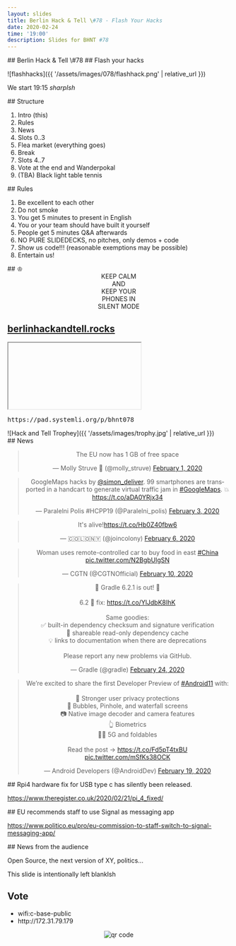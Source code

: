 ```yaml
---
layout: slides
title: Berlin Hack & Tell \#78 - Flash Your Hacks
date: 2020-02-24
time: '19:00'
description: Slides for BHNT #78
---
```


<section data-markdown>
## Berlin Hack & Tell \#78
## Flash your hacks

![flashhacks]({{ '/assets/images/078/flashhack.png' | relative_url }})

We start 19:15 *sharpIsh*
</section>

<section data-markdown>
## Structure

1. Intro (this)
2. Rules
3. News
4. Slots 0..3
5. Flea market (everything goes)
6. Break
7. Slots 4..7
8. Vote at the end and Wanderpokal
9. (TBA) Black light table tennis
</section>

<section data-markdown>
## Rules

1. Be excellent to each other
2. Do not smoke
3. You get 5 minutes to present in English
4. You or your team should have built it yourself
5. People get 5 minutes Q&A afterwards
6. NO PURE SLIDEDECKS, no pitches, only demos + code
7. Show us code!!! (reasonable exemptions may be possible)
8. Entertain us!
</section>

<section data-markdown>
## &#9812;
<center>
KEEP CALM</br>
AND</br>
KEEP YOUR</br>
PHONES IN</br>
SILENT MODE</br>
</center>
</section>

<section>
<h2><a href="https://berlinhackandtell.rocks/">berlinhackandtell.rocks</a></h2>
<iframe class="stretch" data-src="https://berlinhackandtell.rocks"></iframe>
</section>

<section>
<pre>https://pad.systemli.org/p/bhnt078</pre>
</section>

<section data-markdown>
![Hack and Tell Trophey]({{ '/assets/images/trophy.jpg' | relative_url }})
</section>

<section data-markdown>
## News
</section>


<section>
<center>
<blockquote class="twitter-tweet"><p lang="en" dir="ltr">The EU now has 1 GB of free space</p>&mdash; Molly Struve 🦄 (@molly_struve) <a href="https://twitter.com/molly_struve/status/1223692778229596163?ref_src=twsrc%5Etfw">February 1, 2020</a></blockquote> <script async src="https://platform.twitter.com/widgets.js" charset="utf-8"></script>
</center>
</section>


<section>
<center>
<blockquote class="twitter-tweet"><p lang="en" dir="ltr">GoogleMaps hacks by <a href="https://twitter.com/simon_deliver?ref_src=twsrc%5Etfw">@simon_deliver</a>. 99 smartphones are transported in a handcart to generate virtual traffic jam in <a href="https://twitter.com/hashtag/GoogleMaps?src=hash&amp;ref_src=twsrc%5Etfw">#GoogleMaps</a>. 💥<a href="https://t.co/aDA0YRjx34">https://t.co/aDA0YRjx34</a></p>&mdash; Paralelni Polis #HCPP19 (@Paralelni_polis) <a href="https://twitter.com/Paralelni_polis/status/1224313762326380545?ref_src=twsrc%5Etfw">February 3, 2020</a></blockquote> <script async src="https://platform.twitter.com/widgets.js" charset="utf-8"></script>
</center>
</section>


<section>
<center>
<blockquote class="twitter-tweet"><p lang="en" dir="ltr">It&#39;s alive!<a href="https://t.co/Hb0Z40fbw6">https://t.co/Hb0Z40fbw6</a></p>&mdash; 🇨​​​​​🇴​​​​​🇱​​​​​🇴​​​​​🇳​​​​​🇾​​​​​ (@joincolony) <a href="https://twitter.com/joincolony/status/1225420889702981634?ref_src=twsrc%5Etfw">February 6, 2020</a></blockquote> <script async src="https://platform.twitter.com/widgets.js" charset="utf-8"></script>
</center>
</section>

<section>
<center>
<blockquote class="twitter-tweet"><p lang="en" dir="ltr">Woman uses remote-controlled car to buy food in east <a href="https://twitter.com/hashtag/China?src=hash&amp;ref_src=twsrc%5Etfw">#China</a> <a href="https://t.co/N2BgbUlgSN">pic.twitter.com/N2BgbUlgSN</a></p>&mdash; CGTN (@CGTNOfficial) <a href="https://twitter.com/CGTNOfficial/status/1226753057427320839?ref_src=twsrc%5Etfw">February 10, 2020</a></blockquote> <script async src="https://platform.twitter.com/widgets.js" charset="utf-8"></script>
</center>
</section>

<section>
<center>
<blockquote class="twitter-tweet"><p lang="en" dir="ltr">📣 Gradle 6.2.1 is out! 🎉 <br><br>6.2 🐛 fix: <a href="https://t.co/YlJdbK8IhK">https://t.co/YlJdbK8IhK</a><br><br>Same goodies:<br>✅ built-in dependency checksum and signature verification<br>🔁 shareable read-only dependency cache<br>💡 links to documentation when there are deprecations<br><br>Please report any new problems via GitHub.</p>&mdash; Gradle (@gradle) <a href="https://twitter.com/gradle/status/1232058119754260482?ref_src=twsrc%5Etfw">February 24, 2020</a></blockquote> <script async src="https://platform.twitter.com/widgets.js" charset="utf-8"></script>
</center>
</section>


<section>
<center>
<blockquote class="twitter-tweet"><p lang="en" dir="ltr">We’re excited to share the first Developer Preview of <a href="https://twitter.com/hashtag/Android11?src=hash&amp;ref_src=twsrc%5Etfw">#Android11</a> with:<br> <br>🔐 Stronger user privacy protections<br>💬 Bubbles, Pinhole, and waterfall screens<br>📷 Native image decoder and camera features<br>👆 Biometrics<br>👨‍💻 5G and foldables<br> <br>Read the post → <a href="https://t.co/Fd5pT4txBU">https://t.co/Fd5pT4txBU</a> <a href="https://t.co/mSfKs38OCK">pic.twitter.com/mSfKs38OCK</a></p>&mdash; Android Developers (@AndroidDev) <a href="https://twitter.com/AndroidDev/status/1230193266215116800?ref_src=twsrc%5Etfw">February 19, 2020</a></blockquote> <script async src="https://platform.twitter.com/widgets.js" charset="utf-8"></script>
</center>
</section>

<section data-markdown>
## Rpi4 hardware fix for USB type c has silently been released.

https://www.theregister.co.uk/2020/02/21/pi_4_fixed/
</section>

<section data-markdown>
## EU recommends staff to use Signal as messaging app

https://www.politico.eu/pro/eu-commission-to-staff-switch-to-signal-messaging-app/
</section>

<section data-markdown>
## News from the audience

Open Source, the next version of XY, politics...
</section>

<section data-markdown>
This slide is intentionally left blankIsh
</section>

<section>
<h2>Vote</h2>

<ul>
<li>wifi:c-base-public</li>
<li>http://172.31.79.179</li>
</ul>
<center>
<img src="http://api.qrserver.com/v1/create-qr-code/?color=000000&amp;bgcolor=FFFFFF&amp;data=http%3A%2F%2F172.31.79.179&amp;qzone=1&amp;margin=0&amp;size=400x400&amp;ecc=L" alt="qr code" />
</center>
</section>
